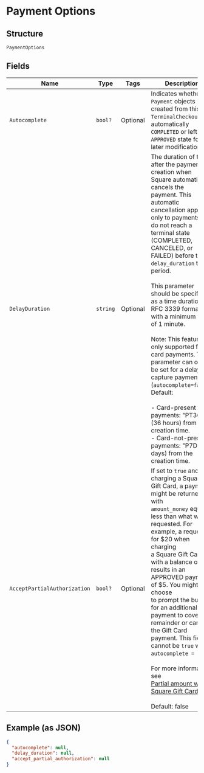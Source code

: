 
# Payment Options

## Structure

`PaymentOptions`

## Fields

| Name | Type | Tags | Description |
|  --- | --- | --- | --- |
| `Autocomplete` | `bool?` | Optional | Indicates whether the `Payment` objects created from this `TerminalCheckout` are automatically<br>`COMPLETED` or left in an `APPROVED` state for later modification. |
| `DelayDuration` | `string` | Optional | The duration of time after the payment's creation when Square automatically cancels the<br>payment. This automatic cancellation applies only to payments that do not reach a terminal state<br>(COMPLETED, CANCELED, or FAILED) before the `delay_duration` time period.<br><br>This parameter should be specified as a time duration, in RFC 3339 format, with a minimum value<br>of 1 minute.<br><br>Note: This feature is only supported for card payments. This parameter can only be set for a delayed<br>capture payment (`autocomplete=false`).<br>Default:<br><br>- Card-present payments: "PT36H" (36 hours) from the creation time.<br>- Card-not-present payments: "P7D" (7 days) from the creation time. |
| `AcceptPartialAuthorization` | `bool?` | Optional | If set to `true` and charging a Square Gift Card, a payment might be returned with<br>`amount_money` equal to less than what was requested. For example, a request for $20 when charging<br>a Square Gift Card with a balance of $5 results in an APPROVED payment of $5. You might choose<br>to prompt the buyer for an additional payment to cover the remainder or cancel the Gift Card<br>payment. This field cannot be `true` when `autocomplete = true`.<br><br>For more information, see<br>[Partial amount with Square Gift Cards](https://developer.squareup.com/docs/payments-api/take-payments#partial-payment-gift-card).<br><br>Default: false |

## Example (as JSON)

```json
{
  "autocomplete": null,
  "delay_duration": null,
  "accept_partial_authorization": null
}
```

